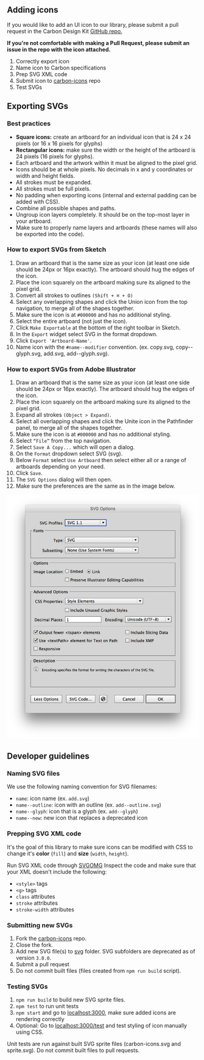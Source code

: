 ## Adding icons
If you would like to add an UI icon to our library, please submit a pull request in the Carbon Design Kit <a href="https://github.com/ibm/carbon-design-kit" target=blank>GitHub repo.</a>

**If you're not comfortable with making a Pull Request, please submit an issue in the repo with the icon attached.**

1. Correctly export icon
2. Name icon to Carbon specifications
3. Prep SVG XML code
4. Submit icon to [carbon-icons](https://github.com/ibm/carbon-icons) repo
5. Test SVGs


## Exporting SVGs
### Best practices
* **Square icons:** create an artboard for an individual icon that is 24 x 24 pixels (or 16 x 16 pixels for glyphs)
* **Rectangular icons:** make sure the width or the height of the artboard is 24 pixels (16 pixels for glyphs).
* Each artboard and the artwork within it must be aligned to the pixel grid.
* Icons should be at whole pixels. No decimals in x and y coordinates or width and height fields.
* All strokes must be expanded.
* All strokes must be full pixels.
* No padding when exporting icons (internal and external padding can be added with CSS).
* Combine all possible shapes and paths.
* Ungroup icon layers completely. It should be on the top-most layer in your artboard.
* Make sure to properly name layers and artboards (these names will also be exported into the code).

### How to export SVGs from Sketch
1. Draw an artboard that is the same size as your icon (at least one side should be 24px or 16px exactly). The artboard should hug the edges of the icon.
2. Place the icon squarely on the artboard making sure its aligned to the pixel grid.
3. Convert all strokes to outlines `(Shift + ⌘ + O)`
4. Select any overlapping shapes and click the Union icon from the top navigation, to merge all of the shapes together.
5. Make sure the icon is at `#000000` and has no additional styling.
6. Select the entire artboard (not just the icon).
7. Click `Make Exportable` at the bottom of the right toolbar in Sketch.
8. In the `Export` widget select SVG in the format dropdown.
9. Click `Export 'Artboard-Name'`.
10. Name icon with the `#name--modifier` convention. (ex. copy.svg, copy--glyph.svg, add.svg, add--glyph.svg).

<div data-insert-component="Video" data-props="icon-sketch.mp4"></div>

### How to export SVGs from Adobe Illustrator
1. Draw an artboard that is the same size as your icon (at least one side should be 24px or 16px exactly). The artboard should hug the edges of the icon.
2. Place the icon squarely on the artboard making sure its aligned to the pixel grid.
3. Expand all strokes `(Object > Expand)`.
4. Select all overlapping shapes and click the Unite icon in the Pathfinder panel, to merge all of the shapes together.
5. Make sure the icon is at `#000000` and has no additional styling.
6. Select `“File”` from the top navigation.
7. Select `Save A Copy...` which will open a dialog.
8. On the `Format` dropdown select SVG (svg).
9. Below `Format` select `Use Artboard` then select either all or a range of artboards depending on your need.
10. Click `Save`.
11. The `SVG Options` dialog will then open.
12. Make sure the preferences are the same as in the image below.


![export an icon from illustrator](images/icon-contribution-3.png)

<div data-insert-component="Video" data-props="icon-illustrator.mp4"></div>

## Developer guidelines

### Naming SVG files

We use the following naming convention for SVG filenames:

* `name`: icon name (ex. `add.svg`)
* `name--outline`: icon with an outline (ex. `add--outline.svg`)
* `name--glyph`: icon that is a glyph (ex. `add--glyph`)
* `name--new`: new icon that replaces a deprecated icon

### Prepping SVG XML code

It's the goal of this library to make sure icons can be modified with CSS to change it's __color__ (`fill`) and __size__ (`width`, `height`).  

Run SVG XML code through <a href="https://jakearchibald.github.io/svgomg/" target=blank>SVGOMG</a>
Inspect the code and make sure that your XML doesn't include the following:

- `<style>` tags
- `<g>` tags
- `class` attributes
- `stroke` attributes
- `stroke-width` attributes

### Submitting new SVGs

1. Fork the <a href="https://github.com/ibm/carbon-icons" target=blank>carbon-icons</a> repo.
2. Close the fork.
3. Add new SVG file(s) to <a href="https://github.com/ibm/carbon-icons/tree/master/svg" target=blank>svg</a> folder. SVG subfolders are deprecated as of version `3.0.0`.
4. Submit a pull request
5. Do not commit built files (files created from `npm run build` script).

### Testing SVGs

1. `npm run build` to build new SVG sprite files.
2. `npm test` to run unit tests
3. `npm start` and go to [localhost:3000](http://localhost:3000/), make sure added icons are rendering correctly
4. Optional: Go to [localhost:3000/test](http://localhost:3000/test) and test styling of icon manually using CSS.

Unit tests are run against built SVG sprite files (carbon-icons.svg and sprite.svg).
Do not commit built files to pull requests.

